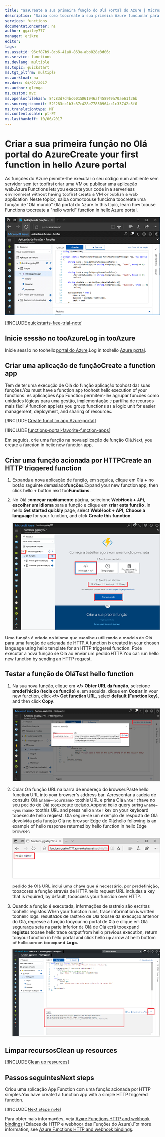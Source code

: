 ```yaml
---
title: "aaaCreate a sua primeira função do Olá Portal do Azure | Microsoft Docs"
description: "Saiba como toocreate a sua primeira Azure funcionar para a utilização de execução sem servidor Olá portal do Azure."
services: functions
documentationcenter: na
author: ggailey777
manager: erikre
editor: 
tags: 
ms.assetid: 96cf87b9-8db6-41a8-863a-abb828e3d06d
ms.service: functions
ms.devlang: multiple
ms.topic: quickstart
ms.tgt_pltfrm: multiple
ms.workload: na
ms.date: 08/07/2017
ms.author: glenga
ms.custom: mvc
ms.openlocfilehash: 84283d7d4bc6015061946af4589f9a70ae61f36b
ms.sourcegitcommit: 523283cc1b3c37c428e77850964dc1c33742c5f0
ms.translationtype: MT
ms.contentlocale: pt-PT
ms.lasthandoff: 10/06/2017
---
```

# <a name="create-your-first-function-in-hello-azure-portal"></a><span data-ttu-id="74cae-103">Criar a sua primeira função no Olá portal do Azure</span><span class="sxs-lookup"><span data-stu-id="74cae-103">Create your first function in hello Azure portal</span></span>

<span data-ttu-id="74cae-104">As funções do Azure permite-lhe executar o seu código num ambiente sem servidor sem ter toofirst criar uma VM ou publicar uma aplicação web.</span><span class="sxs-lookup"><span data-stu-id="74cae-104">Azure Functions lets you execute your code in a serverless environment without having toofirst create a VM or publish a web application.</span></span> <span data-ttu-id="74cae-105">Neste tópico, saiba como toouse funciona toocreate uma função de "Olá mundo" Olá portal do Azure.</span><span class="sxs-lookup"><span data-stu-id="74cae-105">In this topic, learn how toouse Functions toocreate a "hello world" function in hello Azure portal.</span></span>

![Criar aplicação de função no Olá portal do Azure](./media/functions-create-first-azure-function/function-app-in-portal-editor.png)

[!INCLUDE [quickstarts-free-trial-note](../../includes/quickstarts-free-trial-note.md)]

## <a name="log-in-tooazure"></a><span data-ttu-id="74cae-107">Inicie sessão no tooAzure</span><span class="sxs-lookup"><span data-stu-id="74cae-107">Log in tooAzure</span></span>

<span data-ttu-id="74cae-108">Inicie sessão no toohello [portal do Azure](https://portal.azure.com/).</span><span class="sxs-lookup"><span data-stu-id="74cae-108">Log in toohello [Azure portal](https://portal.azure.com/).</span></span>

## <a name="create-a-function-app"></a><span data-ttu-id="74cae-109">Criar uma aplicação de função</span><span class="sxs-lookup"><span data-stu-id="74cae-109">Create a function app</span></span>

<span data-ttu-id="74cae-110">Tem de ter uma execução de Olá do função aplicação toohost das suas funções.</span><span class="sxs-lookup"><span data-stu-id="74cae-110">You must have a function app toohost hello execution of your functions.</span></span> <span data-ttu-id="74cae-111">As aplicações App Function permitem-lhe agrupar funções como unidades lógicas para uma gestão, implementação e partilha de recursos mais fácil.</span><span class="sxs-lookup"><span data-stu-id="74cae-111">A function app lets you group functions as a logic unit for easier management, deployment, and sharing of resources.</span></span> 

[!INCLUDE [Create function app Azure portal](../../includes/functions-create-function-app-portal.md)]

[!INCLUDE [functions-portal-favorite-function-apps](../../includes/functions-portal-favorite-function-apps.md)]

<span data-ttu-id="74cae-112">Em seguida, crie uma função na nova aplicação de função Olá.</span><span class="sxs-lookup"><span data-stu-id="74cae-112">Next, you create a function in hello new function app.</span></span>

## <span data-ttu-id="74cae-113"><a name="create-function"></a>Criar uma função acionada por HTTP</span><span class="sxs-lookup"><span data-stu-id="74cae-113"><a name="create-function"></a>Create an HTTP triggered function</span></span>

1. <span data-ttu-id="74cae-114">Expanda a nova aplicação de função, em seguida, clique em Olá  **+**  no botão seguinte demasiado**funções**.</span><span class="sxs-lookup"><span data-stu-id="74cae-114">Expand your new function app, then click hello **+** button next too**Functions**.</span></span>

2.  <span data-ttu-id="74cae-115">No Olá **começar rapidamente** página, selecione **WebHook + API**, **escolher um idioma** para a função e clique em **criar esta função** .</span><span class="sxs-lookup"><span data-stu-id="74cae-115">In hello **Get started quickly** page, select **WebHook + API**, **Choose a language** for your function, and click **Create this function**.</span></span> 
   
    ![Guia de introdução de funções no Olá portal do Azure.](./media/functions-create-first-azure-function/function-app-quickstart-node-webhook.png)

<span data-ttu-id="74cae-117">Uma função é criada no idioma que escolheu utilizando o modelo de Olá para uma função de acionada de HTTP.</span><span class="sxs-lookup"><span data-stu-id="74cae-117">A function is created in your chosen language using hello template for an HTTP triggered function.</span></span> <span data-ttu-id="74cae-118">Pode executar a nova função de Olá ao enviar um pedido HTTP.</span><span class="sxs-lookup"><span data-stu-id="74cae-118">You can run hello new function by sending an HTTP request.</span></span>

## <a name="test-hello-function"></a><span data-ttu-id="74cae-119">Testar a função de Olá</span><span class="sxs-lookup"><span data-stu-id="74cae-119">Test hello function</span></span>

1. <span data-ttu-id="74cae-120">Na sua nova função, clique em **</> Obter URL da função**, selecione **predefinição (tecla de função)** e, em seguida, clique em **Copiar**.</span><span class="sxs-lookup"><span data-stu-id="74cae-120">In your new function, click **</> Get function URL**, select **default (Function key)**, and then click **Copy**.</span></span> 

    ![Copie o URL da função Olá do Olá portal do Azure](./media/functions-create-first-azure-function/function-app-develop-tab-testing.png)

2. <span data-ttu-id="74cae-122">Colar Olá função URL na barra de endereço do browser.</span><span class="sxs-lookup"><span data-stu-id="74cae-122">Paste hello function URL into your browser's address bar.</span></span> <span data-ttu-id="74cae-123">Acrescentar a cadeia de consulta Olá `&name=<yourname>` toothis URL e prima Olá `Enter` chave no seu pedido de Olá tooexecute teclado.</span><span class="sxs-lookup"><span data-stu-id="74cae-123">Append hello query string `&name=<yourname>` toothis URL and press hello `Enter` key on your keyboard tooexecute hello request.</span></span> <span data-ttu-id="74cae-124">Olá segue-se um exemplo de resposta de Olá devolvida pela função Olá no browser Edge de Olá:</span><span class="sxs-lookup"><span data-stu-id="74cae-124">hello following is an example of hello response returned by hello function in hello Edge browser:</span></span>

    ![Resposta de função no browser Olá.](./media/functions-create-first-azure-function/function-app-browser-testing.png)

    <span data-ttu-id="74cae-126">pedido de Olá URL inclui uma chave que é necessário, por predefinição, tooaccess a função através de HTTP.</span><span class="sxs-lookup"><span data-stu-id="74cae-126">hello request URL includes a key that is required, by default, tooaccess your function over HTTP.</span></span>   

3. <span data-ttu-id="74cae-127">Quando a função é executada, informações de rastreio são escritas toohello registos.</span><span class="sxs-lookup"><span data-stu-id="74cae-127">When your function runs, trace information is written toohello logs.</span></span> <span data-ttu-id="74cae-128">resultados de rastreio de Olá toosee da execução anterior do Olá, regresse a função tooyour no portal de Olá e clique em Olá segurança seta na parte inferior de Olá de Olá ecrã tooexpand **registos**.</span><span class="sxs-lookup"><span data-stu-id="74cae-128">toosee hello trace output from hello previous execution, return tooyour function in hello portal and click hello up arrow at hello bottom of hello screen tooexpand **Logs**.</span></span> 

   ![As funções de início de sessão Visualizador Olá portal do Azure.](./media/functions-create-first-azure-function/function-view-logs.png)

## <a name="clean-up-resources"></a><span data-ttu-id="74cae-130">Limpar recursos</span><span class="sxs-lookup"><span data-stu-id="74cae-130">Clean up resources</span></span>

[!INCLUDE [Clean up resources](../../includes/functions-quickstart-cleanup.md)]

## <a name="next-steps"></a><span data-ttu-id="74cae-131">Passos seguintes</span><span class="sxs-lookup"><span data-stu-id="74cae-131">Next steps</span></span>

<span data-ttu-id="74cae-132">Criou uma aplicação App Function com uma função acionada por HTTP simples.</span><span class="sxs-lookup"><span data-stu-id="74cae-132">You have created a function app with a simple HTTP triggered function.</span></span>  

[!INCLUDE [Next steps note](../../includes/functions-quickstart-next-steps.md)]

<span data-ttu-id="74cae-133">Para obter mais informações, veja [Azure Functions HTTP and webhook bindings](functions-bindings-http-webhook.md) (Enlaces de HTTP e webhook das Funções do Azure).</span><span class="sxs-lookup"><span data-stu-id="74cae-133">For more information, see [Azure Functions HTTP and webhook bindings](functions-bindings-http-webhook.md).</span></span>



